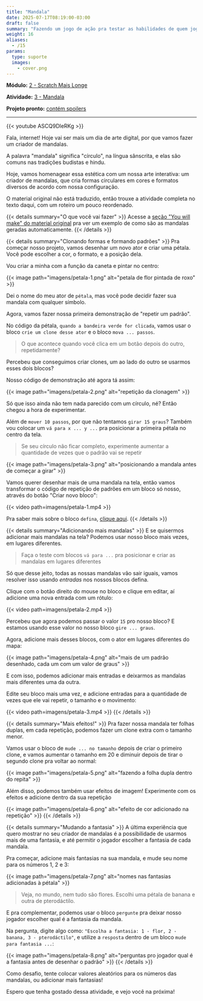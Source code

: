 ```yaml
---
title: "Mandala"
date: 2025-07-17T08:19:00-03:00
draft: false
summary: "Fazendo um jogo de ação pra testar as habilidades de quem jogar"
weight: 16
aliases:
  - /15
params:
  type: suporte
  images:
    - cover.png
---
```


**Módulo:** [2 - Scratch Mais Longe](https://projects.raspberrypi.org/en/pathways/further-scratch)

**Atividade:** [3 - Mandala](https://projects.raspberrypi.org/en/projects/mandala/)

**Projeto pronto:** [contém spoilers](https://scratch.mit.edu/projects/1197845624/)

---

{{< youtube ASCQ9DleRKg >}}

Fala, internet! Hoje vai ser mais um dia de arte digital, por que vamos fazer um criador de mandalas.

A palavra "mandala" significa "círculo", na língua sânscrita, e elas são comuns nas tradições budistas e hindu.

Hoje, vamos homenagear essa estética com um nossa arte interativa: um criador de mandalas, que cria formas circulares em cores e formatos diversos de acordo com nossa configuração.

O material original não está traduzido, então trouxe a atividade completa no texto daqui, com um roteiro um pouco reordenado.

{{< details summary="O que você vai fazer" >}}
Acesse a [seção "You will make" do material original](https://projects.raspberrypi.org/en/projects/mandala/0) pra ver um exemplo de como são as mandalas geradas automaticamente.
{{< /details >}}

{{< details summary="Clonando formas e formando padrões" >}}
Pra começar nosso projeto, vamos desenhar um novo ator e criar uma pétala. Você pode escolher a cor, o formato, e a posição dela.

Vou criar a minha com a função da caneta e pintar no centro:

{{< image path="imagens/petala-1.png" alt="petala de flor pintada de roxo" >}}

Dei o nome do meu ator de `pétala`, mas você pode decidir fazer sua mandala com qualquer símbolo.

Agora, vamos fazer nossa primeira demonstração de "repetir um padrão".

No código da pétala, `quando a bandeira verde for clicada`, vamos usar o bloco `crie um clone desse ator` e o bloco `mova ... passos`.

> O que acontece quando você clica em um botão depois do outro, repetidamente?

Percebeu que conseguimos criar clones, um ao lado do outro se usarmos esses dois blocos?

Nosso código de demonstração até agora tá assim:

{{< image path="imagens/petala-2.png" alt="repetição da clonagem" >}}

Só que isso ainda não tem nada parecido com um círculo, né? Então chegou a hora de experimentar.

Além de `mover 10 passos`, por que não tentamos `girar 15 graus`? Também vou colocar um `vá para x ... y ...` pra posicionar a primeira pétala no centro da tela.

> Se seu círculo não ficar completo, experimente aumentar a quantidade de vezes que o padrão vai se repetir

{{< image path="imagens/petala-3.png" alt="posicionando a mandala antes de começar a girar" >}}

Vamos querer desenhar mais de uma mandala na tela, então vamos transformar o código de repetição de padrões em um bloco só nosso, através do botão "Criar novo bloco":

{{< video path=imagens/petala-1.mp4 >}}

Pra saber mais sobre o bloco `defina`, [clique aqui](/conceitos/defina/).
{{< /details >}}

{{< details summary="Adicionando mais mandalas" >}}
E se quisermos adicionar mais mandalas na tela? Podemos usar nosso bloco mais vezes, em lugares diferentes.

> Faça o teste com blocos `vá para ...` pra posicionar e criar as mandalas em lugares diferentes

Só que desse jeito, todas as nossas mandalas vão sair iguais, vamos resolver isso usando _entradas_ nos nossos blocos defina.

Clique com o botão direito do mouse no bloco e clique em editar, aí adicione uma nova entrada com um rótulo:

{{< video path=imagens/petala-2.mp4 >}}

Percebeu que agora podemos passar o valor `15` pro nosso bloco? E estamos usando esse valor no nosso bloco `gire ... graus`.

Agora, adicione mais desses blocos, com o ator em lugares diferentes do mapa:

{{< image path="imagens/petala-4.png" alt="mais de um padrão desenhado, cada um com um valor de graus" >}}

E com isso, podemos adicionar mais entradas e deixarmos as mandalas mais diferentes uma da outra.

Edite seu bloco mais uma vez, e adicione entradas para a quantidade de vezes que ele vai repetir, o tamanho e o movimento:

{{< video path=imagens/petala-3.mp4 >}}
{{< /details >}}

{{< details summary="Mais efeitos!" >}}
Pra fazer nossa mandala ter folhas duplas, em cada repetição, podemos fazer um clone extra com o tamanho menor.

Vamos usar o bloco de `mude ... no tamanho` depois de criar o primeiro clone, e vamos aumentar o tamanho em 20 e diminuir depois de tirar o segundo clone pra voltar ao normal:

{{< image path="imagens/petala-5.png" alt="fazendo a folha dupla dentro do repita" >}}

Além disso, podemos também usar efeitos de imagem! Experimente com os efeitos e adicione dentro da sua repetição

{{< image path="imagens/petala-6.png" alt="efeito de cor adicionado na repetição" >}}
{{< /details >}}

{{< details summary="Mudando a fantasia" >}}
A última experiência que quero mostrar no seu criador de mandalas é a possibilidade de usarmos mais de uma fantasia, e até permitir o jogador escolher a fantasia de cada mandala.

Pra começar, adicione mais fantasias na sua mandala, e mude seu nome para os números 1, 2 e 3:

{{< image path="imagens/petala-7.png" alt="nomes nas fantasias adicionadas à pétala" >}}

> Veja, no mundo, nem tudo são flores. Escolhi uma pétala de banana e outra de pterodáctilo.

E pra complementar, podemos usar o bloco `pergunte` pra deixar nosso jogador escolher qual é a fantasia da mandala.

Na pergunta, digite algo como: `"Escolha a fantasia: 1 - flor, 2 - banana, 3 - pterodáctilo"`, e utilize a `resposta` dentro de um bloco `mude para fantasia ...`:

{{< image path="imagens/petala-8.png" alt="perguntas pro jogador qual é a fantasia antes de desenhar o padrão" >}}
{{< /details >}}

Como desafio, tente colocar valores aleatórios para os números das mandalas, ou adicionar mais fantasias!

Espero que tenha gostado dessa atividade, e vejo você na próxima!
